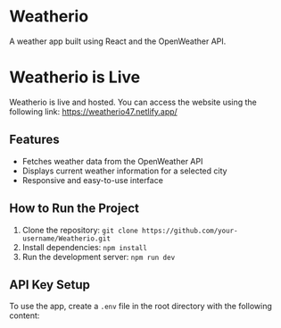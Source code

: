 # Weatherio
A weather app built using React and the OpenWeather API.

# Weatherio is Live
Weatherio is live and hosted. You can access the website using the following link: https://weatherio47.netlify.app/

## Features
- Fetches weather data from the OpenWeather API
- Displays current weather information for a selected city
- Responsive and easy-to-use interface

## How to Run the Project
1. Clone the repository: `git clone https://github.com/your-username/Weatherio.git`
2. Install dependencies: `npm install`
3. Run the development server: `npm run dev`

## API Key Setup
To use the app, create a `.env` file in the root directory with the following content:
